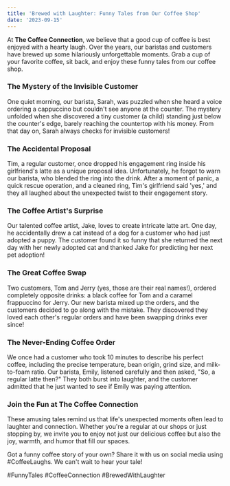 ```yaml
---
title: 'Brewed with Laughter: Funny Tales from Our Coffee Shop'
date: '2023-09-15'
---
```


At **The Coffee Connection**, we believe that a good cup of coffee is best enjoyed with a hearty laugh. Over the years, our baristas and customers have brewed up some hilariously unforgettable moments. Grab a cup of your favorite coffee, sit back, and enjoy these funny tales from our coffee shop.

### The Mystery of the Invisible Customer

One quiet morning, our barista, Sarah, was puzzled when she heard a voice ordering a cappuccino but couldn't see anyone at the counter. The mystery unfolded when she discovered a tiny customer (a child) standing just below the counter's edge, barely reaching the countertop with his money. From that day on, Sarah always checks for invisible customers!

### The Accidental Proposal

Tim, a regular customer, once dropped his engagement ring inside his girlfriend's latte as a unique proposal idea. Unfortunately, he forgot to warn our barista, who blended the ring into the drink. After a moment of panic, a quick rescue operation, and a cleaned ring, Tim's girlfriend said 'yes,' and they all laughed about the unexpected twist to their engagement story.

### The Coffee Artist's Surprise

Our talented coffee artist, Jake, loves to create intricate latte art. One day, he accidentally drew a cat instead of a dog for a customer who had just adopted a puppy. The customer found it so funny that she returned the next day with her newly adopted cat and thanked Jake for predicting her next pet adoption!

### The Great Coffee Swap

Two customers, Tom and Jerry (yes, those are their real names!), ordered completely opposite drinks: a black coffee for Tom and a caramel frappuccino for Jerry. Our new barista mixed up the orders, and the customers decided to go along with the mistake. They discovered they loved each other's regular orders and have been swapping drinks ever since!

### The Never-Ending Coffee Order

We once had a customer who took 10 minutes to describe his perfect coffee, including the precise temperature, bean origin, grind size, and milk-to-foam ratio. Our barista, Emily, listened carefully and then asked, "So, a regular latte then?" They both burst into laughter, and the customer admitted that he just wanted to see if Emily was paying attention.

### Join the Fun at The Coffee Connection

These amusing tales remind us that life's unexpected moments often lead to laughter and connection. Whether you're a regular at our shops or just stopping by, we invite you to enjoy not just our delicious coffee but also the joy, warmth, and humor that fill our spaces.

Got a funny coffee story of your own? Share it with us on social media using #CoffeeLaughs. We can't wait to hear your tale!

#FunnyTales #CoffeeConnection #BrewedWithLaughter
